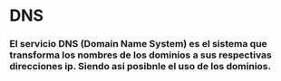 # DNS
### El servicio DNS (Domain Name System) es el sistema que transforma los nombres de los dominios a sus respectivas direcciones ip. Siendo asi posibnle el uso de los dominios.
